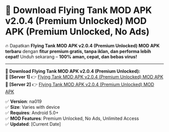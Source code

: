 # 🚀 Download Flying Tank MOD APK v2.0.4 (Premium Unlocked) MOD APK (Premium Unlocked, No Ads)  

🔥 Dapatkan **Flying Tank MOD APK v2.0.4 (Premium Unlocked) MOD APK terbaru** dengan **fitur premium gratis, tanpa iklan, dan performa lebih cepat!** Unduh sekarang – **100% aman, cepat, dan bebas virus!**  

---


🔽 **Download Flying Tank MOD APK v2.0.4 (Premium Unlocked):**  
🔹 **[Server 1]** 👉 [Flying Tank MOD APK v2.0.4 (Premium Unlocked) MOD APK](https://apkcomod.com?title=Flying_Tank_MOD_APK_v2.0.4_(Premium_Unlocked))  
🔹 **[Server 2]** 👉 [Flying Tank MOD APK v2.0.4 (Premium Unlocked) MOD APK](https://apkcomod.com?title=Flying_Tank_MOD_APK_v2.0.4_(Premium_Unlocked))  


✅ **Version**: na019  
✅ **Size**: Varies with device  
✅ **Requires**: Android 5.0+  
✅ **MOD Features**: Premium Unlocked, No Ads, Unlimited Access  
✅ **Updated**: [Current Date]  